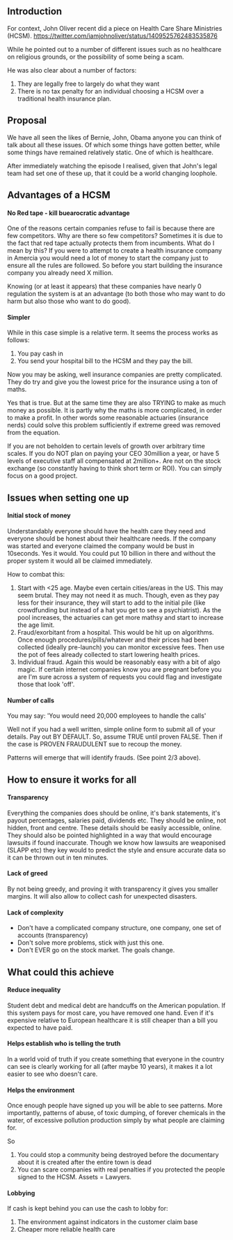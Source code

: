 ## Introduction

For context, John Oliver recent did a piece on Health Care Share Ministries (HCSM).
https://twitter.com/iamjohnoliver/status/1409525762483535876

While he pointed out to a number of different issues such as no healthcare on religious grounds, or the possibility of some being a scam.

He was also clear about a number of factors:

1. They are legally free to largely do what they want
2. There is no tax penalty for an individual choosing a HCSM over a traditional health insurance plan.

## Proposal

We have all seen the likes of Bernie, John, Obama anyone you can think of talk about all these issues.  Of which some things have gotten better, while some things have remained relatively static.  One of which is healthcare.

After immediately watching the episode I realised, given that John's legal team had set one of these up, that it could be a world changing loophole.


## Advantages of a HCSM

#### No Red tape - kill buearocratic advantage

One of the reasons certain companies refuse to fail is because there are few competitors.  Why are there so few competitors? Sometimes it is due to the fact that red tape actually protects them from incumbents.  What do I mean by this? If you were to attempt to create a health insurance company in Amercia you would need a lot of money to start the company just to ensure all the rules are followed.  So before you start building the insurance company you already need X million.

Knowing (or at least it appears) that these companies have nearly 0 regulation the system is at an advantage (to both those who may want to do harm but also those who want to do good).

#### Simpler

While in this case simple is a relative term.  It seems the process works as follows:

1. You pay cash in
2. You send your hospital bill to the HCSM and they pay the bill.

Now you may be asking, well insurance companies are pretty complicated.  They do try and give you the lowest price for the insurance using a ton of maths.

Yes that is true.  But at the same time they are also TRYING to make as much money as possible.  It is partly why the maths is more complicated, in order to make a profit. In other words some reasonable actuaries (insurance nerds) could solve this problem sufficiently if extreme greed was removed from the equation.

If you are not beholden to certain levels of growth over arbitrary time scales.  If you do NOT plan on paying your CEO 30million a year, or have 5 levels of executive staff all compensated at 2million+. Are not on the stock exchange (so constantly having to think short term or ROI).  You can simply focus on a good project.

## Issues when setting one up

#### Initial stock of money

Understandably everyone should have the health care they need and everyone should be honest about their healthcare needs.  If the company was started and everyone claimed the company would be bust in 10seconds.  Yes it would.  You could put 10 billion in there and without the proper system it would all be claimed immediately.

How to combat this:
1. Start with <25 age. Maybe even certain cities/areas in the US. This may seem brutal.  They may not need it as much.  Though, even as they pay less for their insurance, they will start to add to the initial pile (like crowdfunding but instead of a hat you get to see a psychiatrist).  As the pool increases, the actuaries can get more mathsy and start to increase the age limit.
2. Fraud/exorbitant from a hospital.  This would be hit up on algorithms.  Once enough procedures/pills/whatever and their prices had been collected (ideally pre-launch) you can monitor excessive fees.  Then use the pot of fees already collected to start lowering health prices.
3. Individual fraud.  Again this would be reasonably easy with a bit of algo magic.  If certain internet companies know you are pregnant before you are I'm sure across a system of requests you could flag and investigate those that look 'off'.

#### Number of calls

You may say: 'You would need 20,000 employees to handle the calls'

Well not if you had a well written, simple online form to submit all of your details.  Pay out BY DEFAULT.  So, assume TRUE until proven FALSE.  Then if the case is PROVEN FRAUDULENT sue to recoup the money.

Patterns will emerge that will identify frauds. (See point 2/3 above).

## How to ensure it works for all

#### Transparency

Everything the companies does should be online, it's bank statements, it's payout percentages, salaries paid, dividends etc.  They should be online, not hidden, front and centre.  These details should be easily accessible, online.  They should also be pointed highlighted in a way that would encourage lawsuits if found inaccurate.  Though we know how lawsuits are weaponised (SLAPP etc) they key would to predict the style and ensure accurate data so it can be thrown out in ten minutes.

#### Lack of greed

By not being greedy, and proving it with transparency it gives you smaller margins.  It will also allow to collect cash for unexpected disasters.

#### Lack of complexity

- Don't have a complicated company structure, one company, one set of accounts (transparency)
- Don't solve more problems, stick with just this one.
- Don't EVER go on the stock market.  The goals change.

## What could this achieve

#### Reduce inequality

Student debt and medical debt are handcuffs on the American population.  If this system pays for most care, you have removed one hand.  Even if it's expensive relative to European healthcare it is still cheaper than a bill you expected to have paid.

#### Helps establish who is telling the truth

In a world void of truth if you create something that everyone in the country can see is clearly working for all (after maybe 10 years), it makes it a lot easier to see who doesn't care.

#### Helps the environment

Once enough people have signed up you will be able to see patterns.  More importantly, patterns of abuse, of toxic dumping, of forever chemicals in the water, of excessive pollution production simply by what people are claiming for.

So
1. You could stop a community being destroyed before the documentary about it is created after the entire town is dead
2. You can scare companies with real penalties if you protected the people signed to the HCSM.  Assets = Lawyers.

#### Lobbying

If cash is kept behind you can use the cash to lobby for:

1. The environment against indicators in the customer claim base
2. Cheaper more reliable health care
